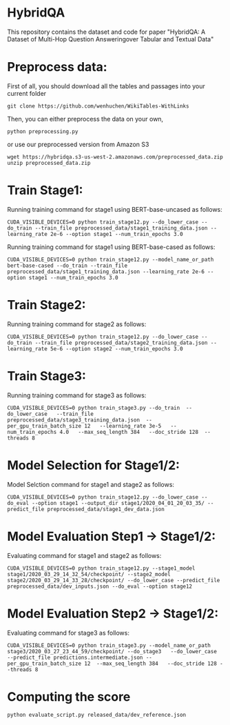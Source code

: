 # HybridQA
This repository contains the dataset and code for paper "HybridQA: A Dataset of Multi-Hop Question Answeringover Tabular and Textual Data"

# Preprocess data:
First of all, you should download all the tables and passages into your current folder
```
git clone https://github.com/wenhuchen/WikiTables-WithLinks
```
Then, you can either preprocess the data on your own,
```
python preprocessing.py
```
or use our preprocessed version from Amazon S3
```
wget https://hybridqa.s3-us-west-2.amazonaws.com/preprocessed_data.zip
unzip preprocessed_data.zip
```

# Train Stage1:
Running training command for stage1 using BERT-base-uncased as follows:
```
CUDA_VISIBLE_DEVICES=0 python train_stage12.py --do_lower_case --do_train --train_file preprocessed_data/stage1_training_data.json --learning_rate 2e-6 --option stage1 --num_train_epochs 3.0
```
Running training command for stage1 using BERT-base-cased as follows:
```
CUDA_VISIBLE_DEVICES=0 python train_stage12.py --model_name_or_path bert-base-cased --do_train --train_file preprocessed_data/stage1_training_data.json --learning_rate 2e-6 --option stage1 --num_train_epochs 3.0
```

# Train Stage2:
Running training command for stage2 as follows:
```
CUDA_VISIBLE_DEVICES=0 python train_stage12.py --do_lower_case --do_train --train_file preprocessed_data/stage2_training_data.json --learning_rate 5e-6 --option stage2 --num_train_epochs 3.0
```

# Train Stage3:
Running training command for stage3 as follows:
```
CUDA_VISIBLE_DEVICES=0 python train_stage3.py --do_train  --do_lower_case   --train_file preprocessed_data/stage3_training_data.json  --per_gpu_train_batch_size 12   --learning_rate 3e-5   --num_train_epochs 4.0   --max_seq_length 384   --doc_stride 128  --threads 8
```

# Model Selection for Stage1/2:
Model Selction command for stage1 and stage2 as follows:
```
CUDA_VISIBLE_DEVICES=0 python train_stage12.py --do_lower_case --do_eval --option stage1 --output_dir stage1/2020_04_01_20_03_35/ --predict_file preprocessed_data/stage1_dev_data.json
```

# Model Evaluation Step1 -> Stage1/2:
Evaluating command for stage1 and stage2 as follows:
```
CUDA_VISIBLE_DEVICES=0 python train_stage12.py --stage1_model stage1/2020_03_29_14_32_54/checkpoint/ --stage2_model stage2/2020_03_29_14_33_28/checkpoint/ --do_lower_case --predict_file preprocessed_data/dev_inputs.json --do_eval --option stage12
```

# Model Evaluation Step2 -> Stage1/2:
Evaluating command for stage3 as follows:
```
CUDA_VISIBLE_DEVICES=0 python train_stage3.py --model_name_or_path stage3/2020_03_27_23_44_59/checkpoint/ --do_stage3   --do_lower_case  --predict_file predictions.intermediate.json --per_gpu_train_batch_size 12  --max_seq_length 384   --doc_stride 128 --threads 8
```

# Computing the score
```
python evaluate_script.py released_data/dev_reference.json
```
